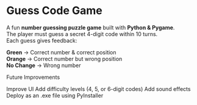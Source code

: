 # Guess Code Game

A fun **number guessing puzzle game** built with **Python & Pygame**.  
The player must guess a secret 4-digit code within 10 turns.  
Each guess gives feedback:

**Green** → Correct number & correct position  
**Orange** → Correct number but wrong position  
**No Change** → Wrong number  

Future Improvements

Improve UI 
Add difficulty levels (4, 5, or 6-digit codes)
Add sound effects
Deploy as an .exe file using PyInstaller
